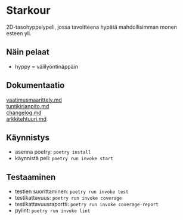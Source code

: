 # Starkour  
2D-tasohyppelypeli, jossa tavoitteena hypätä mahdollisimman monen esteen yli.

## Näin pelaat
- hyppy = välilyöntinäppäin

## Dokumentaatio 
[vaatimusmaarittely.md](https://github.com/sohvip/ot-harjoitustyo/blob/master/dokumentaatio/vaatimusmaarittely.md)  
[tuntikirjanpito.md](https://github.com/sohvip/ot-harjoitustyo/blob/master/dokumentaatio/tuntikirjanpito.md)  
[changelog.md](https://github.com/sohvip/ot-harjoitustyo/blob/master/dokumentaatio/changelog.md)  
[arkkitehtuuri.md](https://github.com/sohvip/ot-harjoitustyo/blob/master/dokumentaatio/arkkitehtuuri.md)  

## Käynnistys
- asenna poetry: `poetry install`
- käynnistä peli: `poetry run invoke start`

## Testaaminen
- testien suorittaminen: `poetry run invoke test`
- testikattavuus: `poetry run invoke coverage`
- testikattavuusraportti: `poetry run invoke coverage-report`
- pylint: `poetry run invoke lint`
